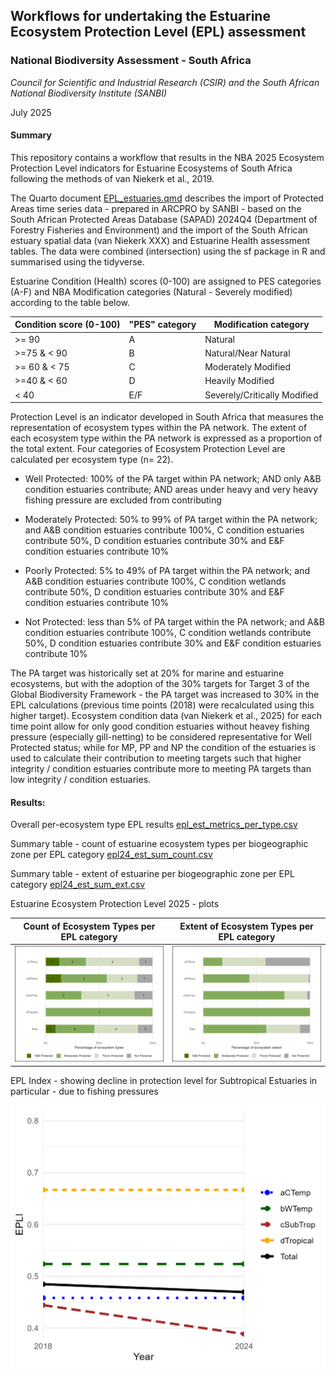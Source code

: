 ## **Workflows for undertaking the Estuarine Ecosystem Protection Level (EPL) assessment**

### **National Biodiversity Assessment - South Africa**

*Council for Scientific and Industrial Research (CSIR) and the South African National Biodiversity Institute (SANBI)*

July 2025

#### **Summary**

This repository contains a workflow that results in the NBA 2025 Ecosystem Protection Level indicators for Estuarine Ecosystems of South Africa following the methods of van Niekerk et al., 2019.

The Quarto document [EPL_estuaries.qmd](https://github.com/askowno/EPL_riv/blob/main/EPL_estuariest.qmd) describes the import of Protected Areas time series data - prepared in ARCPRO by SANBI - based on the South African Protected Areas Database (SAPAD) 2024Q4 (Department of Forestry Fisheries and Environment) and the import of the South African estuary spatial data (van Niekerk XXX) and Estuarine Health assessment tables. The data were combined (intersection) using the sf package in R and summarised using the tidyverse.

Estuarine Condition (Health) scores (0-100) are assigned to PES categories (A-F) and NBA Modification categories (Natural - Severely modified) according to the table below.

| Condition score (0-100) | "PES" category | Modification category        |
|-------------------------|----------------|------------------------------|
| \>= 90                  | A              | Natural                      |
| \>=75 & \< 90           | B              | Natural/Near Natural         |
| \>= 60 & \< 75          | C              | Moderately Modified          |
| \>=40 & \< 60           | D              | Heavily Modified             |
| \< 40                   | E/F            | Severely/Critically Modified |

Protection Level is an indicator developed in South Africa that measures the representation of ecosystem types within the PA network. The extent of each ecosystem type within the PA network is expressed as a proportion of the total extent. Four categories of Ecosystem Protection Level are calculated per ecosystem type (n= 22).

-   Well Protected: 100% of the PA target within PA network; AND only A&B condition estuaries contribute; AND areas under heavy and very heavy fishing pressure are excluded from contributing

-   Moderately Protected: 50% to 99% of PA target within the PA network; and A&B condition estuaries contribute 100%, C condition estuaries contribute 50%, D condition estuaries contribute 30% and E&F condition estuaries contribute 10%

-   Poorly Protected: 5% to 49% of PA target within the PA network; and A&B condition estuaries contribute 100%, C condition wetlands contribute 50%, D condition estuaries contribute 30% and E&F condition estuaries contribute 10%

-   Not Protected: less than 5% of PA target within the PA network; and A&B condition estuaries contribute 100%, C condition wetlands contribute 50%, D condition estuaries contribute 30% and E&F condition estuaries contribute 10%

The PA target was historically set at 20% for marine and estuarine ecosystems, but with the adoption of the 30% targets for Target 3 of the Global Biodiversity Framework - the PA target was increased to 30% in the EPL calculations (previous time points (2018) were recalculated using this higher target). Ecosystem condition data (van Niekerk et al., 2025) for each time point allow for only good condition estuaries without heavey fishing pressure (especially gill-netting) to be considered representative for Well Protected status; while for MP, PP and NP the condition of the estuaries is used to calculate their contribution to meeting targets such that higher integrity / condition estuaries contribute more to meeting PA targets than low integrity / condition estuaries.

#### **Results:**

Overall per-ecosystem type EPL results [epl_est_metrics_per_type.csv](outputs/epl_est_metrics_per_type.csv)

Summary table - count of estuarine ecosystem types per biogeographic zone per EPL category [epl24_est_sum_count.csv](outputs/epl24_est_sum_count.csv)

Summary table - extent of estuarine per biogeographic zone per EPL category [epl24_est_sum_ext.csv](outputs/epl24_est_sum_ext.csv)

Estuarine Ecosystem Protection Level 2025 - plots

| Count of Ecosystem Types per EPL category | Extent of Ecosystem Types per EPL category |
|------------------------------------|------------------------------------|
| ![](outputs/epl24_est_bar_plot_count.png) | ![](outputs/epl24_est_bar_plot_ext.png) |

EPL Index - showing decline in protection level for Subtropical Estuaries in particular - due to fishing pressures

![](outputs/epli_est_line_plot.png)
